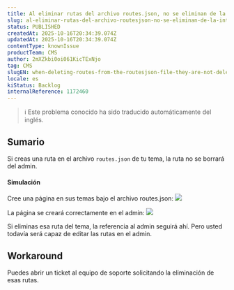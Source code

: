 ```yaml
---
title: Al eliminar rutas del archivo routes.json, no se eliminan de la interfaz de usuario.
slug: al-eliminar-rutas-del-archivo-routesjson-no-se-eliminan-de-la-interfaz-de-usuario
status: PUBLISHED
createdAt: 2025-10-16T20:34:39.074Z
updatedAt: 2025-10-16T20:34:39.074Z
contentType: knownIssue
productTeam: CMS
author: 2mXZkbi0oi061KicTExNjo
tag: CMS
slugEN: when-deleting-routes-from-the-routesjson-file-they-are-not-deleted-from-the-ui
locale: es
kiStatus: Backlog
internalReference: 1172460
---
```


>ℹ️ Este problema conocido ha sido traducido automáticamente del inglés.

## Sumario


Si creas una ruta en el archivo `routes.json` de tu tema, la ruta no se borrará del admin.


#### Simulación


Cree una página en sus temas bajo el archivo routes.json:
 ![](https://vtexhelp.zendesk.com/attachments/token/zoljY2X9GZ6NL4wUd10zoranp/?name=image.png)

La página se creará correctamente en el admin:
 ![](https://vtexhelp.zendesk.com/attachments/token/n2RP165BLtHwdHRrscu0IwOTo/?name=image.png)

Si eliminas esa ruta del tema, la referencia al admin seguirá ahí. Pero usted todavía será capaz de editar las rutas en el admin.

## Workaround


Puedes abrir un ticket al equipo de soporte solicitando la eliminación de esas rutas.


